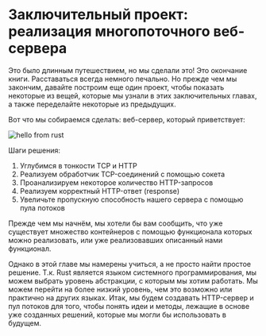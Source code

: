 # Заключительный проект: реализация многопоточного веб-сервера

Это было длинным путешествием, но мы сделали это! Это окончание книги. Расставаться
всегда немного печально. Но прежде чем мы закончим, давайте построим еще один проект,
чтобы показать некоторые из вещей, которые мы узнали в этих заключительных главах,
а также переделайте некоторые из предыдущих.

Вот что мы собираемся сделать: веб-сервер, который приветствует:

![hello from rust](img/trpl20-01.png)

Шаги решения:


1. Углубимся в тонкости TCP и HTTP
2. Реализуем обработчик TCP-соединений с помощью сокета
3. Проанализируем некоторое количество HTTP-запросов
4. Реализуем корректный HTTP-ответ (response)
5. Увеличьте пропускную способность нашего сервера с помощью пула потоков

Прежде чем мы начнём, мы хотели бы вам сообщить, что уже существует множество
контейнеров с помощью функционала которых можно реализовать, или уже реализовавших
описанный нами функционал.

Однако в этой главе мы намерены учиться, а не просто найти простое решение. Т.к.
 Rust является языком системного программирования, мы можем выбрать уровень абстракции,
 с которым мы хотим работать. Мы можем перейти на более низкий уровень,
чем это возможно или практично на других языках. Итак, мы будем создавать
HTTP-сервер и пул потоков для того, чтобы понять идеи и методы, лежащие в основе
уже созданных решений, которые мы могли бы использовать в будущем.
